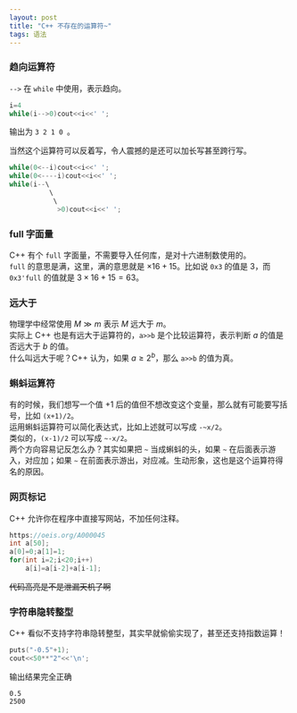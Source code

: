 ```yaml
---
layout: post
title: "C++ 不存在的运算符~"
tags: 语法
---
```


### 趋向运算符
`-->` 在 `while` 中使用，表示趋向。

```cpp
i=4
while(i-->0)cout<<i<<' ';
```

输出为 `3 2 1 0 `。

当然这个运算符可以反着写，令人震撼的是还可以加长写甚至跨行写。

```cpp
while(0<--i)cout<<i<<' ';
while(0<----i)cout<<i<<' ';
while(i--\
          \
           \
            >0)cout<<i<<' ';
```

### full 字面量
C++ 有个 `full` 字面量，不需要导入任何库，是对十六进制数使用的。  
`full` 的意思是满，这里，满的意思就是 $\times16+15$。比如说 `0x3` 的值是 $3$，而 `0x3'full` 的值就是 $3\times16+15=63$。

### 远大于
物理学中经常使用 $M\gg m$ 表示 $M$ 远大于 $m$。  
实际上 C++ 也是有远大于运算符的，`a>>b` 是个比较运算符，表示判断 $a$ 的值是否远大于 $b$ 的值。  
什么叫远大于呢？C++ 认为，如果 $a\ge2^b$，那么 `a>>b` 的值为真。

### 蝌蚪运算符
有的时候，我们想写一个值 $+1$ 后的值但不想改变这个变量，那么就有可能要写括号，比如 `(x+1)/2`。  
运用蝌蚪运算符可以简化表达式，比如上述就可以写成 `-~x/2`。  
类似的，`(x-1)/2` 可以写成 `~-x/2`。  
两个方向容易记反怎么办？其实如果把 `~` 当成蝌蚪的头，如果 `~` 在后面表示游入，对应加；如果 `~` 在前面表示游出，对应减。生动形象，这也是这个运算符得名的原因。

### 网页标记
C++ 允许你在程序中直接写网站，不加任何注释。

```cpp
https://oeis.org/A000045
int a[50];
a[0]=0;a[1]=1;
for(int i=2;i<20;i++)
	a[i]=a[i-2]+a[i-1];
```

~~代码高亮是不是泄漏天机了啊~~

### 字符串隐转整型
C++ 看似不支持字符串隐转整型，其实早就偷偷实现了，甚至还支持指数运算！

```cpp
puts("-0.5"+1);
cout<<50**"2"<<'\n';
```

输出结果完全正确

```
0.5
2500
```